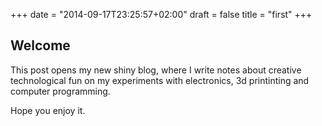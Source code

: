 +++
date = "2014-09-17T23:25:57+02:00"
draft = false
title = "first"
+++

## Welcome

This post opens my new shiny blog, where I write notes about creative technological fun on my experiments with electronics, 3d printinting and computer programming.

Hope you enjoy it.